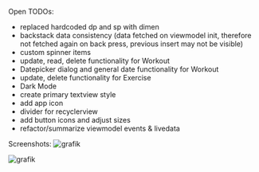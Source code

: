 Open TODOs:
* replaced hardcoded dp and sp with dimen
* backstack data consistency (data fetched on viewmodel init, therefore not fetched again on back press, previous insert may not be visible)
* custom spinner items
* update, read, delete functionality for Workout
* Datepicker dialog and general date functionality for Workout
* update, delete functionality for Exercise
* Dark Mode
* create primary textview style
* add app icon
* divider for recyclerview
* add button icons and adjust sizes
* refactor/summarize viewmodel events & livedata

Screenshots:
![grafik](https://user-images.githubusercontent.com/96916770/228667338-76f49b91-f49e-491e-8a52-d90721ec8b19.png)

![grafik](https://user-images.githubusercontent.com/96916770/228667523-bdb0a5f8-3244-40bc-916f-3ef9c482b686.png)

